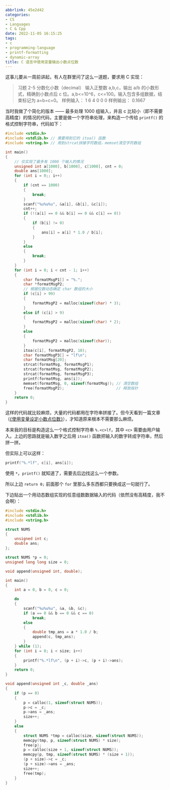 ```yaml
---
abbrlink: 45e2d42
categories:
- CS
- Languages
- C & Cpp
date: 2022-11-05 16:15:25
tags:
- c
- programming-language
- printf-formatting
- dynamic-array
title: C 语言中使用变量输出小数点位数
---
```


这事儿要从一周前讲起，有人在群里问了这么一道题，要求用 C 实现：

<!--more-->

> 习题 2-5 分数化小数（decimal）
> 输入正整数 a,b,c，输出 a/b 的小数形式，精确到小数点后 c 位。a,b<=10^6，c<=100。输入包含多组数据，结束标记为 a=b=c=0。
> 样例输入：
> 1 6 4
> 0 0 0
> 样例输出：
> 0.1667

当时我做了个简化的版本 —— 最多处理 1000 组输入，并且 c 比较小（即不需要高精度）的情况的代码，主要是做一个字符串处理，来构造一个传给 `printf()` 的格式控制字符串，代码如下：

```c
#include <stdio.h>
#include <stdlib.h> // 需要用到它的 itoa() 函数
#include <string.h> // 用到strcat拼接字符数组，memset清空字符数组

int main()
{
    // 仅实现了最多有 1000 个输入的情况
    unsigned int a[1000], b[1000], c[1000], cnt = 0;
    double ans[1000];
    for (int i = 0;; i++)
    {
        if (cnt == 1000)
        {
            break;
        }
        scanf("%u%u%u", &a[i], &b[i], &c[i]);
        cnt++;
        if (!(a[i] == 0 && b[i] == 0 && c[i] == 0))
        {
            if (b[i] != 0)
            {
                ans[i] = a[i] * 1.0 / b[i];
            }
        }
        else
        {
            break;
        }
    }
    for (int i = 0; i < cnt - 1; i++)
    {
        char formatMsgP1[] = "%.";
        char *formatMsgP2;
        // 根据位数动态确定 char 数组的大小
        if (c[i] > 99)
        {
            formatMsgP2 = malloc(sizeof(char) * 3);
        }
        else if (c[i] > 9)
        {
            formatMsgP2 = malloc(sizeof(char) * 2);
        }
        else
        {
            formatMsgP2 = malloc(sizeof(char));
        }
        itoa(c[i], formatMsgP2, 10);
        char formatMsgP3[] = "lf\n";
        char formatMsg[20];
        strcat(formatMsg, formatMsgP1);
        strcat(formatMsg, formatMsgP2);
        strcat(formatMsg, formatMsgP3);
        printf(formatMsg, ans[i]);
        memset(formatMsg, 0, sizeof(formatMsg)); // 清空数组
        free(formatMsgP2);                       // 释放指针
    }
    return 0;
}
```

这样的代码就比较麻烦，大量的代码都用在字符串拼接了。但今天看到一篇文章（[《使用变量设定小数点位数》](https://mxte.cc/90.html)），才知道原来根本不需要那么麻烦。

本来我的目标是构造这么一个格式控制字符串 `%.<c>lf`，其中 `<c>` 需要由用户输入。上边的思路就是输入数字之后用 `itoa()` 函数把输入的数字转成字符串，然后拼一拼。

但实际上可以这样：

```c
printf("%.*lf", c[i], ans[i]);
```

使用 `*`，`printf()` 就知道了，需要去后边找这么一个参数。

所以上边 `return 0;` 前面那个 `for` 里那么多东西都只要换成这一句就行了。

下边贴出一个用动态数组实现的任意组数数据输入的代码（依然没有高精度，我不会啊）：

```c
#include <stdio.h>
#include <stdlib.h>
#include <string.h>

struct NUMS
{
    unsigned int c;
    double ans;
};

struct NUMS *p = 0;
unsigned long long size = 0;

void append(unsigned int, double);

int main()
{
    int a = 0, b = 0, c = 0;

    do
    {
        scanf("%u%u%u", &a, &b, &c);
        if (a == 0 && b == 0 && c == 0)
            break;
        else
        {
            double tmp_ans = a * 1.0 / b;
            append(c, tmp_ans);
        }
    } while (1);
    for (int i = 0; i < size; i++)
    {
        printf("%.*lf\n", (p + i)->c, (p + i)->ans);
    }
    return 0;
}

void append(unsigned int _c, double _ans)
{
    if (p == 0)
    {
        p = calloc(1, sizeof(struct NUMS));
        p->c = _c;
        p->ans = _ans;
        size++;
    }
    else
    {
        struct NUMS *tmp = calloc(size, sizeof(struct NUMS));
        memcpy(tmp, p, sizeof(struct NUMS) * size);
        free(p);
        p = calloc(size + 1, sizeof(struct NUMS));
        memcpy(p, tmp, sizeof(struct NUMS) * (size + 1));
        (p + size)->c = _c;
        (p + size)->ans = _ans;
        size++;
        free(tmp);
    }
}
```